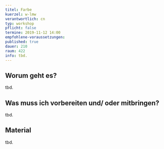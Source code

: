 ```yaml
---
titel: Farbe
kuerzel: w-lmw
verantwortlich: cn
typ: workshop
pflicht: false
termine: 2019-11-12 14:00
empfohlene-voraussetzungen:
published: true
dauer: 210
raum: 422
info: tbd.
---
```


## Worum geht es?
tbd.

## Was muss ich vorbereiten und/ oder mitbringen?
tbd.

## Material
tbd.